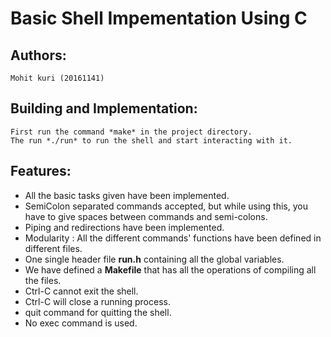 # Basic Shell Impementation Using C

## Authors:
	Mohit kuri (20161141)

## Building and Implementation:
	First run the command *make* in the project directory.
	The run *./run* to run the shell and start interacting with it.

## Features:
- All the basic tasks given have been implemented.
- SemiColon separated commands accepted, but while using this, you have to give spaces between commands and semi-colons.
- Piping and redirections have been implemented.
- Modularity : All the different commands' functions have been defined in different files.
- One single header file **run.h** containing all the global variables.
- We have defined a **Makefile** that has all the operations of compiling all the files.
- Ctrl-C cannot exit the shell.
- Ctrl-C will close a running process.
- quit command for quitting the shell.
- No exec command is used.
